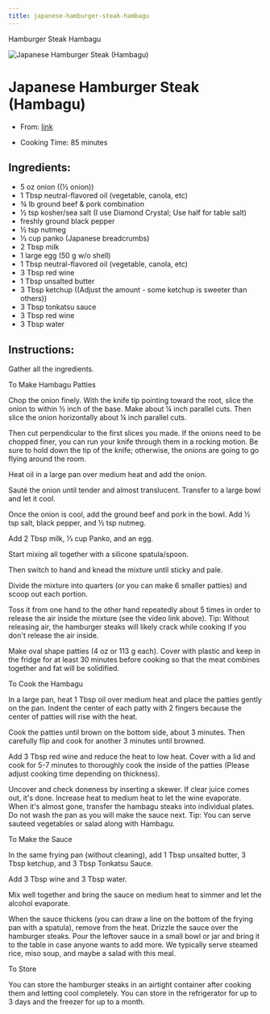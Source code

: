 ```yaml
---
title: japanese-hamburger-steak-hambagu
---
```


Hamburger Steak Hambagu

![Japanese Hamburger Steak
(Hambagu)](https://www.justonecookbook.com/wp-content/uploads/2020/06/Japanese-Hamburger-Steak-Hambagu-1214-I-1.jpg)

# Japanese Hamburger Steak (Hambagu)

- From:
  [link](https://www.justonecookbook.com/hamburger-steak-hambagu/.md)

- Cooking Time: 85 minutes

## Ingredients:

- 5 oz onion ((½ onion))
- 1 Tbsp neutral-flavored oil (vegetable, canola, etc)
- ¾ lb ground beef & pork combination
- ½ tsp kosher/sea salt (I use Diamond Crystal; Use half for table
  salt)
- freshly ground black pepper
- ½ tsp nutmeg
- ⅓ cup panko (Japanese breadcrumbs)
- 2 Tbsp milk
- 1 large egg (50 g w/o shell)
- 1 Tbsp neutral-flavored oil (vegetable, canola, etc)
- 3 Tbsp red wine
- 1 Tbsp unsalted butter
- 3 Tbsp ketchup ((Adjust the amount - some ketchup is sweeter than
  others))
- 3 Tbsp tonkatsu sauce
- 3 Tbsp red wine
- 3 Tbsp water

## Instructions:

Gather all the ingredients.

To Make Hambagu Patties

Chop the onion finely. With the knife tip pointing toward the root,
slice the onion to within ½ inch of the base. Make about ¼ inch parallel
cuts. Then slice the onion horizontally about ¼ inch parallel cuts.

Then cut perpendicular to the first slices you made. If the onions need
to be chopped finer, you can run your knife through them in a rocking
motion. Be sure to hold down the tip of the knife; otherwise, the onions
are going to go flying around the room.

Heat oil in a large pan over medium heat and add the onion.

Sauté the onion until tender and almost translucent. Transfer to a large
bowl and let it cool.

Once the onion is cool, add the ground beef and pork in the bowl. Add ½
tsp salt, black pepper, and ½ tsp nutmeg.

Add 2 Tbsp milk, ⅓ cup Panko, and an egg.

Start mixing all together with a silicone spatula/spoon.

Then switch to hand and knead the mixture until sticky and pale.

Divide the mixture into quarters (or you can make 6 smaller patties) and
scoop out each portion.

Toss it from one hand to the other hand repeatedly about 5 times in
order to release the air inside the mixture (see the video link above).
Tip: Without releasing air, the hamburger steaks will likely crack while
cooking if you don't release the air inside.

Make oval shape patties (4 oz or 113 g each). Cover with plastic and
keep in the fridge for at least 30 minutes before cooking so that the
meat combines together and fat will be solidified.

To Cook the Hambagu

In a large pan, heat 1 Tbsp oil over medium heat and place the patties
gently on the pan. Indent the center of each patty with 2 fingers
because the center of patties will rise with the heat.

Cook the patties until brown on the bottom side, about 3 minutes. Then
carefully flip and cook for another 3 minutes until browned.

Add 3 Tbsp red wine and reduce the heat to low heat. Cover with a lid
and cook for 5-7 minutes to thoroughly cook the inside of the patties
(Please adjust cooking time depending on thickness).

Uncover and check doneness by inserting a skewer. If clear juice comes
out, it\'s done. Increase heat to medium heat to let the wine evaporate.
When it's almost gone, transfer the hambagu steaks into individual
plates. Do not wash the pan as you will make the sauce next. Tip: You
can serve sauteed vegetables or salad along with Hambagu.

To Make the Sauce

In the same frying pan (without cleaning), add 1 Tbsp unsalted butter, 3
Tbsp ketchup, and 3 Tbsp Tonkatsu Sauce.

Add 3 Tbsp wine and 3 Tbsp water.

Mix well together and bring the sauce on medium heat to simmer and let
the alcohol evaporate.

When the sauce thickens (you can draw a line on the bottom of the frying
pan with a spatula), remove from the heat. Drizzle the sauce over the
hamburger steaks. Pour the leftover sauce in a small bowl or jar and
bring it to the table in case anyone wants to add more. We typically
serve steamed rice, miso soup, and maybe a salad with this meal.

To Store

You can store the hamburger steaks in an airtight container after
cooking them and letting cool completely. You can store in the
refrigerator for up to 3 days and the freezer for up to a month.
